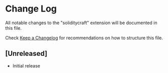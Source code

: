 # Change Log

All notable changes to the "soliditycraft" extension will be documented in this file.

Check [Keep a Changelog](http://keepachangelog.com/) for recommendations on how to structure this file.

## [Unreleased]

- Initial release
